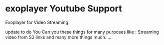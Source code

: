 # exoplayer Youtube Support

Exoplayer for Video Streaming

update to do
You Can you these things for many purposes like : Streaming video from S3 links and many more things much......
